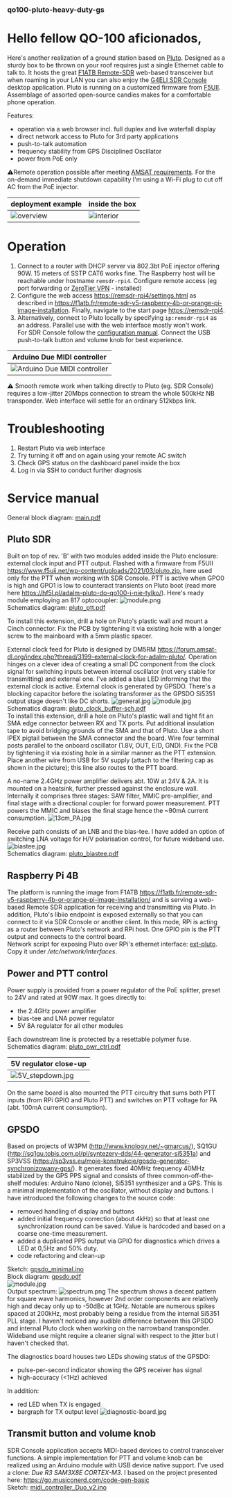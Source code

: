 ### qo100-pluto-heavy-duty-gs
# Hello fellow QO-100 aficionados,
Here's another realization of a ground station based on <a href="https://wiki.analog.com/university/tools/pluto/hacking/hardware#revision_b" target="_blank">Pluto</a>. Designed as a sturdy box to be thrown on your roof requires just a single Ethernet cable to talk to. It hosts the great <a href="https://github.com/F1ATB/Remote-SDR" target="_blank">F1ATB Remote-SDR</a> web-based transceiver but when roaming in your LAN you can also enjoy the <a href="https://www.sdr-radio.com/console" target="_blank">G4ELI SDR Console</a> desktop application. Pluto is running on a customized firmware from <a href="https://www.f5uii.net/wp-content/uploads/2021/03/pluto.zip" target="_blank">F5UII</a>. Assemblage of assorted open-source candies makes for a comfortable phone operation.

Features:
- operation via a web browser incl. full duplex and live waterfall display
- direct network access to Pluto for 3rd party applications
- push-to-talk automation
- frequency stability from GPS Disciplined Oscillator
- power from PoE only

:warning:Remote operation possible after meeting <a href="https://forum.amsat-dl.org/index.php?thread/3234-remote-operation-via-qo-100/" target="_blank">AMSAT requirements</a>. For the on-demand immediate shutdown capability I'm using a Wi-Fi plug to cut off AC from the PoE injector.

| deployment example               | inside the box |
|----------------------------------|----------|
| ![overview](pics/deployment.jpg) | ![interior](pics/opened-front.jpg) |


# Operation
1. Connect to a router with DHCP server via 802.3bt PoE injector offering 90W. 15 meters of SSTP CAT6 works fine. The Raspberry host will be reachable under hostname `remsdr-rpi4`. Configure remote access (eg port forwarding or <a href="https://www.zerotier.com" target="_blank">ZeroTier VPN</a> - installed)
2. Configure the web access <a href="https://remsdr-rpi4/settings.html"  target="_blank">https://remsdr-rpi4/settings.html</a> as described in <a href="https://f1atb.fr/remote-sdr-v5-raspberry-4b-or-orange-pi-image-installation/" target="_blank">https://f1atb.fr/remote-sdr-v5-raspberry-4b-or-orange-pi-image-installation</a>. Finally, navigate to the start page <a href="https://remsdr-rpi4" target="_blank">https://remsdr-rpi4</a>.
3. Alternatively, connect to Pluto locally by specifying `ip:remsdr-rpi4` as an address. Parallel use with the web interface mostly won't work.\
 For SDR Console follow the <a href="https://www.sdr-radio.com/EsHail-2" target="_blank">configuration manual</a>. Connect the USB push-to-talk button and volume knob for best experience.
 
| Arduino Due MIDI controller      |
|----------------------------------|
| ![Arduino Due MIDI controller](sw-midi-ctrl/ptt-vol.jpg) |

:warning: Smooth remote work when talking directly to Pluto (eg. SDR Console) requires a low-jitter 20Mbps connection to stream the whole 500kHz NB transponder. Web interface will settle for an ordinary 512kbps link.

# Troubleshooting
1. Restart Pluto via web interface
2. Try turning it off and on again using your remote AC switch
3. Check GPS status on the dashboard panel inside the box
4. Log in via SSH to conduct further diagnosis

# Service manual
General block diagram: [main.pdf](hw-block-diagrams/main.pdf)

## Pluto SDR
Built on top of rev. 'B' with two modules added inside the Pluto enclosure: external clock input and PTT output. Flashed with a firmware from F5UII https://www.f5uii.net/wp-content/uploads/2021/03/pluto.zip, here used only for the PTT when working with SDR Console. PTT is active when GPO0 is high and GPO1 is low to counteract transients on Pluto boot (read more here https://hf5l.pl/adalm-pluto-do-qo100-i-nie-tylko/). Here's ready module employing an 817 optocoupler: ![module.png](hw-pluto-ptt/module.png) \
Schematics diagram: [pluto_ptt.pdf](hw-pluto-ptt/pluto_ptt.pdf)

To install this extension, drill a hole on Pluto's plastic wall and mount a Cinch connector. Fix the PCB by tightening it via existing hole with a longer screw to the mainboard with a 5mm plastic spacer.

External clock feed for Pluto is designed by DM5RM https://forum.amsat-dl.org/index.php?thread/3199-external-clock-for-adalm-pluto/. Operation hinges on a clever idea of creating a small DC component from the clock signal for switching inputs between internal oscillator (not very stable for transmitting) and external one. I've added a blue LED informing that the external clock is active. External clock is generated by GPSDO. There's a blocking capacitor before the isolating transformer as the GPSDO Si5351 output stage doesn't like DC shorts.
![general.jpg](hw-pluto-ext-clock/general.jpg)
![module.jpg](hw-pluto-ext-clock/module.jpg)
Schematics diagram: [pluto_clock_buffer-sch.pdf](hw-pluto-ext-clock/pluto_clock_buffer-sch.pdf) \
To install this extension, drill a hole on Pluto's plastic wall and tight fit an SMA edge connector between RX and TX ports. Put additional insulation tape to avoid bridging grounds of the SMA and that of Pluto. Use a short IPEX pigtail between the SMA connector and the board. Wire four terminal posts parallel to the onboard oscillator (1.8V, OUT, E/D, GND). Fix the PCB by tightening it via existing hole in a similar manner as the PTT extension. Place another wire from USB for 5V supply (attach to the filtering cap as shown in the picture); this line also routes to the PTT board.

A no-name 2.4GHz power amplifier delivers abt. 10W at 24V & 2A. It is mounted on a heatsink, further pressed against the enclosure wall. Internally it comprises three stages: SAW filter, MMIC pre-amplifier, and final stage with a directional coupler for forward power measurement. PTT powers the MMIC and biases the final stage hence the ~90mA current consumption.
![13cm_PA.jpg](pics/13cm_PA.jpg)

Receive path consists of an LNB and the bias-tee. I have added an option of switching LNA voltage for H/V polarisation control, for future wideband use.
![biastee.jpg](hw-biastee-lna/biastee.jpg) \
Schematics diagram: [pluto_biastee.pdf](hw-biastee-lna/pluto_biastee.pdf)

## Raspberry Pi 4B
The platform is running the image from F1ATB https://f1atb.fr/remote-sdr-v5-raspberry-4b-or-orange-pi-image-installation/ and is serving a web-based Remote SDR application for receiving and transmitting via Pluto. In addition, Pluto's libiio endpoint is exposed externally so that you can connect to it via SDR Console or another client. In this mode, RPi is acting as a router between Pluto's network and RPi host. One GPIO pin is the PTT output and connects to the control board. \
Network script for exposing Pluto over RPi's ethernet interface: [ext-pluto](scripts/ext-pluto). Copy it under _/etc/network/interfaces_.

## Power and PTT control
Power supply is provided from a power regulator of the PoE splitter, preset to 24V and rated at 90W max. It goes directly to:
- the 2.4GHz power amplifier
- bias-tee and LNA power regulator
- 5V 8A regulator for all other modules

Each downstream line is protected by a resettable polymer fuse. \
Schematics diagram: [pluto_pwr_ctrl.pdf](hw-psu-ctrl/pluto_pwr_ctrl.pdf) 

| 5V regulator close-up                           |
|-------------------------------------------------|
| ![5V_stepdown.jpg](hw-psu-ctrl/5V_stepdown.jpg) |

On the same board is also mounted the PTT circuitry that sums both PTT inputs (from RPi GPIO and Pluto PTT) and switches on PTT voltage for PA (abt. 100mA current consumption).

## GPSDO
Based on projects of W3PM (http://www.knology.net/~gmarcus/), SQ1GU (http://sq1gu.tobis.com.pl/pl/syntezery-dds/44-generator-si5351a) and SP3VSS (https://sp3vss.eu/moje-konstrukcje/gpsdo-generator-synchronizowany-gps/).
It generates fixed 40MHz frequency 40MHz stabilized by the GPS PPS signal and consists of three common-off-the-shelf modules: Arduino Nano (clone), Si5351 synthesizer and a GPS.
This is a minimal implementation of the oscillator, without display and buttons. I have introduced the following changes to the source code:
- removed handling of display and buttons
- added initial frequency correction (about 4kHz) so that at least one synchronization round can be saved. Value is hardcoded and based on a coarse one-time measurement.
- added a duplicated PPS output via GPIO for diagnostics which drives a LED at 0,5Hz and 50% duty.
- code refactoring and clean-up

Sketch: [gpsdo_minimal.ino](hw-gpsdo/gpsdo_minimal.ino) \
Block diagram: [gpsdo.pdf](hw-gpsdo/gpsdo.pdf) \
![module.jpg](hw-gpsdo/module.jpg) \
Output spectrum: ![spectrum.png](hw-gpsdo/spectrum.png)
The spectrum shows a decent pattern for square wave harmonics, however 2nd order components are relatively high and decay only up to -50dBc at 1GHz. Notable are numerous spikes spaced at 200kHz, most probably being a residue from the internal Si5351 PLL stage. I haven't noticed any audible difference between this GPSDO and internal Pluto clock when working on the narrowband transponder. Wideband use might require a cleaner signal with respect to the jitter but I haven't checked that.

The diagnostics board houses two LEDs showing status of the GPSDO:
- pulse-per-second indicator showing the GPS receiver has signal
- high-accuracy (<1Hz) achieved

In addition:
- red LED when TX is engaged
- bargraph for TX output level
![diagnostic-board.jpg](hw-diagnostics/diagnostic-board.jpg)

## Transmit button and volume knob
SDR Console application accepts MIDI-based devices to control transceiver functions. A simple implementation for PTT and volume knob can be realized using an Arduino module with USB device native support. I've used a clone: _Due R3 SAM3X8E CORTEX-M3_. 
I based on the project presented here: https://go.musiconerd.com/code-gen-basic \
Sketch: [midi_controller_Duo_v2.ino](sw-midi-ctrl%2Fmidi_controller_Duo_v2/midi_controller_Duo_v2.ino)
